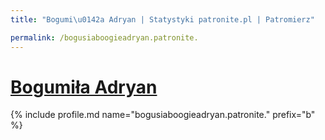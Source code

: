 ```yaml
---
title: "Bogumi\u0142a Adryan | Statystyki patronite.pl | Patromierz"

permalink: /bogusiaboogieadryan.patronite.
---
```


# [Bogumiła Adryan](https://patronite.pl/bogusiaboogieadryan.patronite.)

{% include profile.md name="bogusiaboogieadryan.patronite." prefix="b" %}
